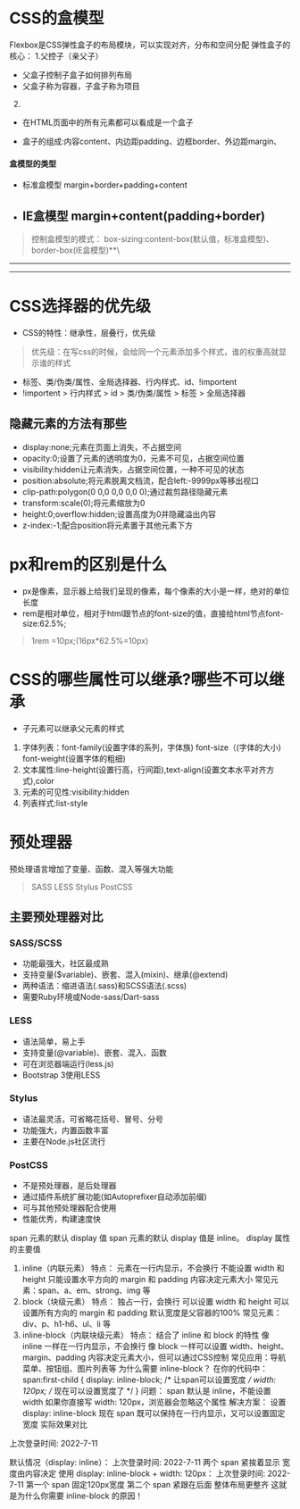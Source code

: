 # CSS的盒模型

Flexbox是CSS弹性盒子的布局模块，可以实现对齐，分布和空间分配
弹性盒子的核心：
1.父控子（亲父子）
- 父盒子控制子盒子如何排列布局
-  父盒子称为容器，子盒子称为项目
2.



- 在HTML页面中的所有元素都可以看成是一个盒子

- 盒子的组成:内容content、内边距padding、边框border、外边距margin、
#### 盒模型的类型
- 标准盒模型
   margin+border+padding+content
- IE盒模型
    margin+content(padding+border)
    ---
>控制盒模型的模式：
box-sizing:content-box(默认值，标准盒模型)、border-box(IE盒模型)**\

---
---
# CSS选择器的优先级
* CSS的特性：继承性，层叠行，优先级
> 优先级：在写css的时候，会给同一个元素添加多个样式，谁的权重高就显示谁的样式
- 标签、类/伪类/属性、全局选择器、行内样式、id、!importent
- !importent > 行内样式 > id >  类/伪类/属性 > 标签 >  全局选择器

## 隐藏元素的方法有那些
- display:none;元素在页面上消失，不占据空间
- opacity:0;设置了元素的透明度为0，元素不可见，占据空间位置
- visibility:hidden让元素消失，占据空间位置，一种不可见的状态
- position:absolute;将元素脱离文档流，配合left:-9999px等移出视口
- clip-path:polygon(0 0,0 0,0 0,0 0);通过裁剪路径隐藏元素
- transform:scale(0);将元素缩放为0
- height:0;overflow:hidden;设置高度为0并隐藏溢出内容
- z-index:-1;配合position将元素置于其他元素下方

# px和rem的区别是什么
- px是像素，显示器上给我们呈现的像素，每个像素的大小是一样，绝对的单位长度
- rem是相对单位，相对于html跟节点的font-size的值，直接给html节点font-size:62.5%;
>1rem =10px;(16px*62.5%=10px)

# CSS的哪些属性可以继承?哪些不可以继承
- 子元素可以继承父元素的样式
1. 字体列表：font-family(设置字体的系列，字体族)  font-size（(字体的大小)   font-weight(设置字体的粗细)
2. 文本属性:line-height(设置行高，行间距),text-align(设置文本水平对齐方式),color
3. 元素的可见性:visibility:hidden
4. 列表样式:list-style



# 预处理器
预处理语言增加了变量、函数、混入等强大功能
> SASS LESS Stylus PostCSS

## 主要预处理器对比
### SASS/SCSS
- 功能最强大，社区最成熟
- 支持变量($variable)、嵌套、混入(mixin)、继承(@extend)
- 两种语法：缩进语法(.sass)和SCSS语法(.scss)
- 需要Ruby环境或Node-sass/Dart-sass

### LESS
- 语法简单，易上手
- 支持变量(@variable)、嵌套、混入、函数
- 可在浏览器端运行(less.js)
- Bootstrap 3使用LESS

### Stylus
- 语法最灵活，可省略花括号、冒号、分号
- 功能强大，内置函数丰富
- 主要在Node.js社区流行

### PostCSS
- 不是预处理器，是后处理器
- 通过插件系统扩展功能(如Autoprefixer自动添加前缀)
- 可与其他预处理器配合使用
- 性能优秀，构建速度快


span 元素的默认 display 值
span 元素的默认 display 值是 inline。
display 属性的主要值
1. inline（内联元素）
特点：
元素在一行内显示，不会换行
不能设置 width 和 height
只能设置水平方向的 margin 和 padding
内容决定元素大小
常见元素：span、a、em、strong、img 等
2. block（块级元素）
特点：
独占一行，会换行
可以设置 width 和 height
可以设置所有方向的 margin 和 padding
默认宽度是父容器的100%
常见元素：div、p、h1-h6、ul、li 等
3. inline-block（内联块级元素）
特点：
结合了 inline 和 block 的特性
像 inline 一样在一行内显示，不会换行
像 block 一样可以设置 width、height、margin、padding
内容决定元素大小，但可以通过CSS控制
常见应用：导航菜单、按钮组、图片列表等
为什么需要 inline-block？
在你的代码中：
span:first-child {
  display: inline-block;  /* 让span可以设置宽度 */
  width: 120px;          /* 现在可以设置宽度了 */
}
问题：
span 默认是 inline，不能设置 width
如果你直接写 width: 120px，浏览器会忽略这个属性
解决方案：
设置 display: inline-block
现在 span 既可以保持在一行内显示，又可以设置固定宽度
实际效果对比
<!-- 原始HTML -->
<p><span>上次登录时间:</span> <span>2022-7-11</span></p>
默认情况（display: inline）：
上次登录时间: 2022-7-11
两个 span 紧挨着显示
宽度由内容决定
使用 display: inline-block + width: 120px：
上次登录时间:     2022-7-11
第一个 span 固定120px宽度
第二个 span 紧跟在后面
整体布局更整齐
这就是为什么你需要 inline-block 的原因！